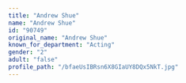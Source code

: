 ```yaml
---
title: "Andrew Shue"
name: "Andrew Shue"
id: "90749"
original_name: "Andrew Shue"
known_for_department: "Acting"
gender: "2"
adult: "false"
profile_path: "/bfaeUsIBRsn6X8GIaUY8DQx5NkT.jpg"
---
```

